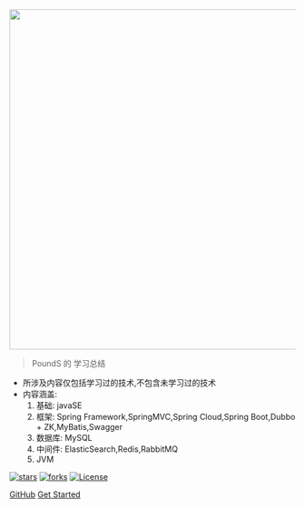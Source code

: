 <img style="height:600px" src="https://pounds018.github.io/MyStudySummary/_media/java_icon_coffee.jpg" />

> PoundS 的 学习总结

* 所涉及内容仅包括学习过的技术,不包含未学习过的技术
* 内容涵盖:
    1. 基础: javaSE
    2. 框架: Spring Framework,SpringMVC,Spring Cloud,Spring Boot,Dubbo + ZK,MyBatis,Swagger
    3. 数据库: MySQL
    4. 中间件: ElasticSearch,Redis,RabbitMQ
    5. JVM

[![stars](https://badgen.net/github/stars/pounds018/MyStudySummary?icon=github&color=4ab8a1)](https://github.com/pounds018/MyStudySummary) 
[![forks](https://badgen.net/github/forks/pounds018/MyStudySummary?icon=github&color=4ab8a1)](https://github.com/pounds018/MyStudySummary)
[![License](https://img.shields.io/badge/license-Apache%202-4EB1BA.svg)](https://www.apache.org/licenses/LICENSE-2.0.html)

[GitHub](https://github.com/pounds018/MyStudySummary/)
[Get Started](README.md)